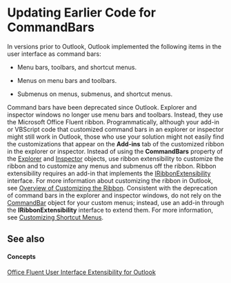 
# Updating Earlier Code for CommandBars

 In versions prior to Outlook, Outlook implemented the following items in the user interface as command bars:


- Menu bars, toolbars, and shortcut menus.
    
- Menus on menu bars and toolbars.
    
- Submenus on menus, submenus, and shortcut menus.
    



Command bars have been deprecated since Outlook. Explorer and inspector windows no longer use menu bars and toolbars. Instead, they use the Microsoft Office Fluent ribbon. Programmatically, although your add-in or VBScript code that customized command bars in an explorer or inspector might still work in Outlook, those who use your solution might not easily find the customizations that appear on the  **Add-ins** tab of the customized ribbon in the explorer or inspector.
Instead of using the  **CommandBars** property of the [Explorer](026591e5-049f-503a-4166-34e6dbc225fb.md) and [Inspector](d7384756-669c-0549-1032-c3b864187994.md) objects, use ribbon extensibility to customize the ribbon and to customize any menus and submenus off the ribbon. Ribbon extensibility requires an add-in that implements the [IRibbonExtensibility](http://msdn.microsoft.com/library/b27a7576-b6f5-031e-e307-78ef5f8507e0%28Office.15%29.aspx) interface. For more information about customizing the ribbon in Outlook, see [Overview of Customizing the Ribbon](ee49751d-9eae-357c-5fa9-0b2dd4ff0890.md).
Consistent with the deprecation of command bars in the explorer and inspector windows, do not rely on the  [CommandBar](http://msdn.microsoft.com/library/78603954-40aa-64cb-c407-2e0820d65231%28Office.15%29.aspx) object for your custom menus; instead, use an add-in through the **IRibbonExtensibility** interface to extend them. For more information, see [Customizing Shortcut Menus](ed6a98a3-243b-80ee-51ae-57dba6d8715a.md).

## See also


#### Concepts


 [Office Fluent User Interface Extensibility for Outlook](8496c52e-1f9d-16ef-2fd8-c1bca1a96816.md)
